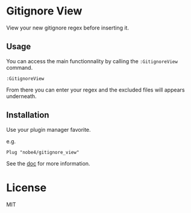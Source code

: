 # Gitignore View

View your new gitignore regex before inserting it.

## Usage

You can access the main functionnality by calling the `:GitignoreView`
command.

    :GitignoreView

From there you can enter your regex and the excluded files will appears
underneath.

## Installation

Use your plugin manager favorite.

e.g.

    Plug "nobe4/gitignore_view"


See the [doc](https://github.com/nobe4/gitignore_view/blob/master/doc/gitignore_view.txt) for more information.

# License

MIT
